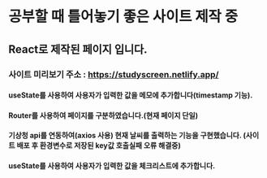 # 공부할 때 틀어놓기 좋은 사이트 제작 중

## React로 제작된 페이지 입니다.

### 사이트 미리보기 주소 : https://studyscreen.netlify.app/

#### useState를 사용하여 사용자가 입력한 값을 메모에 추가합니다(timestamp 기능).

#### Router를 사용하여 페이지를 구분하였습니다.(현재 페이지 단일)

#### 기상청 api를 연동하여(axios 사용) 현재 날씨를 출력하는 기능을 구현했습니다. (사이트 배포 후 환경변수로 저장된 key값 호출실패 오류 해결중)

#### useState를 사용하여 사용자가 입력한 값을 체크리스트에 추가합니다.
